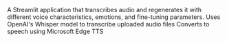 A Streamlit application that transcribes audio and regenerates it with different voice characteristics, emotions, and fine-tuning parameters.
Uses OpenAI's Whisper model to transcribe uploaded audio files
Converts to speech using Microsoft Edge TTS
